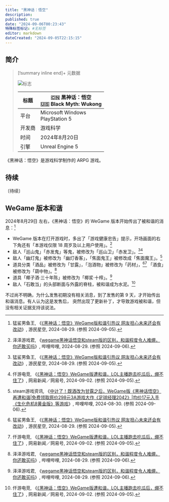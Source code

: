```yaml
---
title: "黑神话：悟空"
description:
published: true
date: "2024-09-06T00:23:43"
特殊标签标记: #无标签
editor: markdown
dateCreated: "2024-09-05T22:15:15"
---
```


## 简介

> [!summary inline end]+ 元数据
>
> ![标志](https://s3.tebi.io/ggame/ShareX/game_黑神话_悟空_logo.webp "https://www.steamgriddb.com/logo/114789")
>
> <div markdown=1 class="infobox">
>
> | 标题   | 🇨🇳 黑神话：悟空<br>🇺🇸 Black Myth: Wukong |
> | ------ | ---------------------------------------- |
> | 平台   | Microsoft Windows<br>PlayStation 5       |
> | 开发商 | 游戏科学                                 |
> | 时间   | 2024年8月20日                            |
> | 引擎   | Unreal Engine 5                          |
>
> </div>

《黑神话：悟空》是游戏科学制作的 ARPG 游戏。

## 待续

〔待续〕

## WeGame 版本和谐

2024年8月29日 左右，《黑神话：悟空》的 WeGame 版本开始传出了被和谐的消息：[^08535]

+   WeGame 版本在打开游戏时，多出了「游戏健康忠告」提示，开场画面的右下角还有「本游戏仅限 18 周岁及以上用户使用」。[^eTETL]
+   敌人「巡山鬼」「赤发鬼」等鬼，被修改为「巡山卫」「赤发卫」。[^08535][^676SG]
+   敌人「幽灯鬼」被修改为「幽灯香客」，「焦面鬼王」被修改成「焦面魔王」。[^1S7FB]
+   道具分类「酒品」被修改为「甘露」，「泡酒物」被修改为「药材」，[^08535][^676SG] 「酒食」被修改为「葫中物」。[^eTETL]
+   道具「椰子酒·三十年陈」被修改为「椰浆·十榨」。[^eTETL]
+   敌人「石敢当」的头部断面与外露的脊柱，被和谐成为水泥。[^676SG]

[^eTETL]: 泽泽游戏君, 《[wegame黑神话悟空和steam版的区别，和谐程度令人难绷，你还敢买吗](https://www.bilibili.com/video/BV1ZAHgeTETL/)》, 哔哩哔哩, 2024-08-29. (参照 2024-09-06).

[^08535]: 猛鲨男鱼王, 《[《黑神话：悟空》WeGame版和谐引热议 网友担心未来还会有改动](https://web.archive.org/web/20240831100945/https://www.gamersky.com/news/202408/1808535.shtml)》, 游民星空, 2024-08-29. (参照 2024-09-05).

[^676SG]: 仟游电竞, 《[《黑神话：悟空》WeGame版遭和谐，LOL主播跑去吃瓜后，绷不住了](https://web.archive.org/web/20240905032634/https://www.163.com/dy/article/JB43Q12K054676SG.html)》, 网易新闻／网易号, 2024-09-02. (参照 2024-09-05).

[^1S7FB]: steam游戏资讯, 《[中计了！既酒改为甘露之后，WeGame版《黑神话悟空》再遭和谐|免费领取原价298元3A游戏大作《足球经理2042》|均价17元入手《生化危机8黄金版》等游戏](https://www.bilibili.com/video/BV1qU411S7FB/)》, 哔哩哔哩, 2024-08-30. (参照 2024-09-06).

不过尚不明确，为什么发售初期没有相关消息，到了发售的第 9 天，才开始传出和谐消息。有人认为这是发售后，
突然出现了更新补丁，才导致游戏被和谐，但没有相关证据支持该说法。
